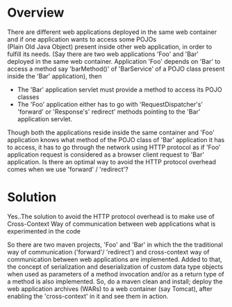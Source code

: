 Overview
===========

There are different web applications deployed in the same web container and if one application wants to access some POJOs  
(Plain Old Java Object) present inside other web application, in order to fulfill its needs. (Say there are two web applications 'Foo' and 
'Bar' deployed in the same web container. Application 'Foo' depends on 'Bar' to access a method say 'barMethod()' of 'BarService' 
of a POJO class present  inside the 'Bar' application),  then

* The 'Bar' application servlet must provide a method to access its POJO classes
* The 'Foo' application either has to go with 'RequestDispatcher's' 'forward' or 'Response's' redirect' methods pointing to the 'Bar' application servlet.

Though both the applications reside inside the same container and 'Foo' application knows what method of the POJO class of 'Bar' application 
it has to access, it has to go through the network using HTTP protocol as if 'Foo' application request is considered as a browser client request to 
'Bar' application. Is there an optimal way to avoid the HTTP protocol overhead comes when we use 'forward' / 'redirect'?

Solution
===========
Yes..The solution to avoid the HTTP protocol overhead is to make use of Cross-Context Way of communication between web applications 
what is experimented in the code

So there are two maven projects, 'Foo' and 'Bar' in which the the traditional way of communication ('forward'/ 'redirect') 
and cross-context way of communication between web applications are implemented. Added to that, the concept of serialization 
and deserialization of custom data type objects when used as parameters of a method invocation and/or as a 
return type of a method is also implemented. 
So, do a maven clean and install; deploy the web application archives (WARs) to a web container (say Tomcat),
after enabling the 'cross-context' in it and see them in action.

